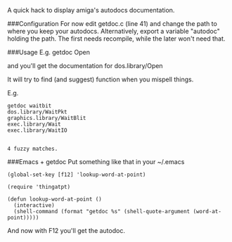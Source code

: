 A quick hack to display amiga's autodocs documentation.

###Configuration
For now edit getdoc.c (line 41) and change the path to where you keep your autodocs.  Alternatively, export a variable "autodoc" holding the path.  The first needs recompile, while the later won't need that.

###Usage
E.g. getdoc Open

and you'll get the documentation for dos.library/Open

It will try to find (and suggest) function when you mispell things.

E.g.
```
getdoc waitbit
dos.library/WaitPkt
graphics.library/WaitBlit
exec.library/Wait
exec.library/WaitIO


4 fuzzy matches.
```

###Emacs + getdoc
Put something like that in your ~/.emacs
```
(global-set-key [f12] 'lookup-word-at-point)

(require 'thingatpt)

(defun lookup-word-at-point ()
  (interactive)
  (shell-command (format "getdoc %s" (shell-quote-argument (word-at-point)))))
```
And now with F12 you'll get the autodoc.
